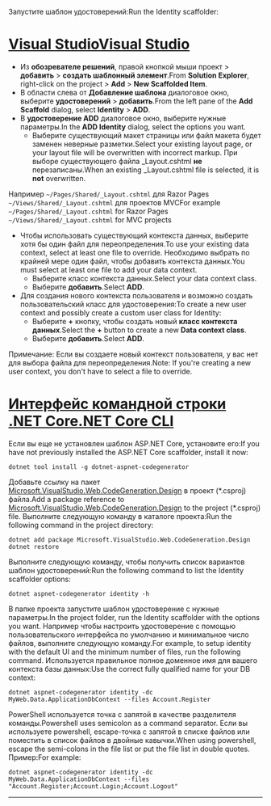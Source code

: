 <span data-ttu-id="31d5f-101">Запустите шаблон удостоверений:</span><span class="sxs-lookup"><span data-stu-id="31d5f-101">Run the Identity scaffolder:</span></span>

# <a name="visual-studiotabvisual-studio"></a>[<span data-ttu-id="31d5f-102">Visual Studio</span><span class="sxs-lookup"><span data-stu-id="31d5f-102">Visual Studio</span></span>](#tab/visual-studio)

* <span data-ttu-id="31d5f-103">Из **обозревателе решений**, правой кнопкой мыши проект > **добавить** > **создать шаблонный элемент**.</span><span class="sxs-lookup"><span data-stu-id="31d5f-103">From **Solution Explorer**, right-click on the project > **Add** > **New Scaffolded Item**.</span></span>
* <span data-ttu-id="31d5f-104">В области слева от **Добавление шаблона** диалоговое окно, выберите **удостоверений** > **добавить**.</span><span class="sxs-lookup"><span data-stu-id="31d5f-104">From the left pane of the **Add Scaffold** dialog, select **Identity** > **ADD**.</span></span>
* <span data-ttu-id="31d5f-105">В **удостоверение ADD** диалоговое окно, выберите нужные параметры.</span><span class="sxs-lookup"><span data-stu-id="31d5f-105">In the **ADD Identity** dialog, select the options you want.</span></span>
  * <span data-ttu-id="31d5f-106">Выберите существующий макет страницы или файл макета будет заменен неверные разметки.</span><span class="sxs-lookup"><span data-stu-id="31d5f-106">Select your existing layout page, or your layout file will be overwritten with incorrect markup.</span></span> <span data-ttu-id="31d5f-107">При выборе существующего файла _Layout.cshtml **не** перезаписаны.</span><span class="sxs-lookup"><span data-stu-id="31d5f-107">When an existing _Layout.cshtml file is selected, it is **not** overwritten.</span></span>

 <span data-ttu-id="31d5f-108">Например `~/Pages/Shared/_Layout.cshtml` для Razor Pages `~/Views/Shared/_Layout.cshtml` для проектов MVC</span><span class="sxs-lookup"><span data-stu-id="31d5f-108">For example `~/Pages/Shared/_Layout.cshtml` for Razor Pages `~/Views/Shared/_Layout.cshtml` for MVC projects</span></span>
* <span data-ttu-id="31d5f-109">Чтобы использовать существующий контекста данных, выберите хотя бы один файл для переопределения.</span><span class="sxs-lookup"><span data-stu-id="31d5f-109">To use your existing data context, select at least one file to override.</span></span> <span data-ttu-id="31d5f-110">Необходимо выбрать по крайней мере один файл, чтобы добавить контекста данных.</span><span class="sxs-lookup"><span data-stu-id="31d5f-110">You must select at least one file to add your data context.</span></span>
  * <span data-ttu-id="31d5f-111">Выберите класс контекста данных.</span><span class="sxs-lookup"><span data-stu-id="31d5f-111">Select your data context class.</span></span>
  * <span data-ttu-id="31d5f-112">Выберите **добавить**.</span><span class="sxs-lookup"><span data-stu-id="31d5f-112">Select **ADD**.</span></span>
* <span data-ttu-id="31d5f-113">Для создания нового контекста пользователя и возможно создать пользовательский класс для удостоверения:</span><span class="sxs-lookup"><span data-stu-id="31d5f-113">To create a new user context and possibly create a custom user class for Identity:</span></span>
  * <span data-ttu-id="31d5f-114">Выберите **+** кнопку, чтобы создать новый **класс контекста данных**.</span><span class="sxs-lookup"><span data-stu-id="31d5f-114">Select the **+** button to create a new **Data context class**.</span></span>
  * <span data-ttu-id="31d5f-115">Выберите **добавить**.</span><span class="sxs-lookup"><span data-stu-id="31d5f-115">Select **ADD**.</span></span>

<span data-ttu-id="31d5f-116">Примечание: Если вы создаете новый контекст пользователя, у вас нет для выбора файла для переопределения.</span><span class="sxs-lookup"><span data-stu-id="31d5f-116">Note: If you're creating a new user context, you don't have to select a file to override.</span></span>

# <a name="net-core-clitabnetcore-cli"></a>[<span data-ttu-id="31d5f-117">Интерфейс командной строки .NET Core</span><span class="sxs-lookup"><span data-stu-id="31d5f-117">.NET Core CLI</span></span>](#tab/netcore-cli)

<span data-ttu-id="31d5f-118">Если вы еще не установлен шаблон ASP.NET Core, установите его:</span><span class="sxs-lookup"><span data-stu-id="31d5f-118">If you have not previously installed the ASP.NET Core scaffolder, install it now:</span></span>

```cli
dotnet tool install -g dotnet-aspnet-codegenerator
```

<span data-ttu-id="31d5f-119">Добавьте ссылку на пакет [Microsoft.VisualStudio.Web.CodeGeneration.Design](https://www.nuget.org/packages/Microsoft.VisualStudio.Web.CodeGeneration.Design/) в проект (\*.csproj) файла.</span><span class="sxs-lookup"><span data-stu-id="31d5f-119">Add a package reference to [Microsoft.VisualStudio.Web.CodeGeneration.Design](https://www.nuget.org/packages/Microsoft.VisualStudio.Web.CodeGeneration.Design/) to the project (\*.csproj) file.</span></span> <span data-ttu-id="31d5f-120">Выполните следующую команду в каталоге проекта:</span><span class="sxs-lookup"><span data-stu-id="31d5f-120">Run the following command in the project directory:</span></span>

```cli
dotnet add package Microsoft.VisualStudio.Web.CodeGeneration.Design
dotnet restore
```

<span data-ttu-id="31d5f-121">Выполните следующую команду, чтобы получить список вариантов шаблон удостоверений:</span><span class="sxs-lookup"><span data-stu-id="31d5f-121">Run the following command to list the Identity scaffolder options:</span></span>

```cli
dotnet aspnet-codegenerator identity -h
```

<span data-ttu-id="31d5f-122">В папке проекта запустите шаблон удостоверение с нужные параметры.</span><span class="sxs-lookup"><span data-stu-id="31d5f-122">In the project folder, run the Identity scaffolder with the options you want.</span></span> <span data-ttu-id="31d5f-123">Например чтобы настроить удостоверение с помощью пользовательского интерфейса по умолчанию и минимальное число файлов, выполните следующую команду.</span><span class="sxs-lookup"><span data-stu-id="31d5f-123">For example, to setup identity with the default UI and the minimum number of files, run the following command.</span></span> <span data-ttu-id="31d5f-124">Используется правильное полное доменное имя для вашего контекста базы данных:</span><span class="sxs-lookup"><span data-stu-id="31d5f-124">Use the correct fully qualified name for your DB context:</span></span>

```cli
dotnet aspnet-codegenerator identity -dc MyWeb.Data.ApplicationDbContext --files Account.Register
```

<span data-ttu-id="31d5f-125">PowerShell используется точка с запятой в качестве разделителя команды.</span><span class="sxs-lookup"><span data-stu-id="31d5f-125">Powershell uses semicolon as a command separator.</span></span> <span data-ttu-id="31d5f-126">Если вы используете powershell, escape-точка с запятой в списке файлов или поместить в список файлов в двойные кавычки.</span><span class="sxs-lookup"><span data-stu-id="31d5f-126">When using powershell, escape the semi-colons in the file list or put the file list in double quotes.</span></span> <span data-ttu-id="31d5f-127">Пример:</span><span class="sxs-lookup"><span data-stu-id="31d5f-127">For example:</span></span>

```cli
dotnet aspnet-codegenerator identity -dc MyWeb.Data.ApplicationDbContext --files "Account.Register;Account.Login;Account.Logout"
```
-------------

